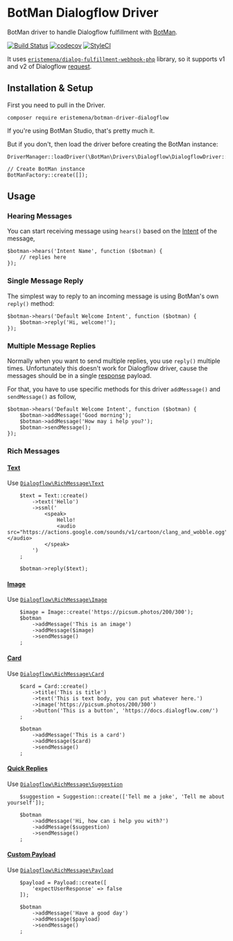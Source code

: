 # BotMan Dialogflow Driver

BotMan driver to handle Dialogflow fulfillment with [BotMan](https://github.com/botman/botman).

[![Build Status](https://travis-ci.org/eristemena/botman-driver-dialogflow.svg?branch=master)](https://travis-ci.org/eristemena/botman-driver-dialogflow)
[![codecov](https://codecov.io/gh/eristemena/botman-driver-dialogflow/branch/master/graph/badge.svg)](https://codecov.io/gh/eristemena/botman-driver-dialogflow)
[![StyleCI](https://styleci.io/repos/133281710/shield?branch=master)](https://styleci.io/repos/133281710)

It uses [`eristemena/dialog-fulfillment-webhook-php`](https://github.com/eristemena/dialog-fulfillment-webhook-php) library, so it supports v1 and v2 of Dialogflow [request](https://dialogflow.com/docs/reference/v2-comparison).

## Installation & Setup

First you need to pull in the Driver. 

```
composer require eristemena/botman-driver-dialogflow
```

If you're using BotMan Studio, that's pretty much it.

But if you don't, then load the driver before creating the BotMan instance:

```
DriverManager::loadDriver(\BotMan\Drivers\Dialogflow\DialogflowDriver::class);

// Create BotMan instance
BotManFactory::create([]);
```

## Usage

### Hearing Messages

You can start receiving message using `hears()` based on the [Intent](https://dialogflow.com/docs/intents) of the message,

```
$botman->hears('Intent Name', function ($botman) {
    // replies here
});
```

### Single Message Reply

The simplest way to reply to an incoming message is using BotMan's own `reply()` method:

```
$botman->hears('Default Welcome Intent', function ($botman) {
    $botman->reply('Hi, welcome!');
});
```

### Multiple Message Replies

Normally when you want to send multiple replies, you use `reply()` multiple times. Unfortunately this doesn't work for Dialogflow driver, cause the messages should be in a single [response](https://dialogflow.com/docs/fulfillment#response) payload.

For that, you have to use specific methods for this driver `addMessage()` and `sendMessage()` as follow,

```
$botman->hears('Default Welcome Intent', function ($botman) {
    $botman->addMessage('Good morning');
    $botman->addMessage('How may i help you?');
    $botman->sendMessage();
});
```

### Rich Messages

#### [Text](https://dialogflow.com/docs/rich-messages#text)

Use [`Dialogflow\RichMessage\Text`](https://github.com/eristemena/dialog-fulfillment-webhook-php/blob/master/docs/RichMessage/Text.md)

```
    $text = Text::create()
        ->text('Hello')
        ->ssml('
            <speak>
                Hello!
                <audio src="https://actions.google.com/sounds/v1/cartoon/clang_and_wobble.ogg"></audio>
            </speak>
        ')
    ;

    $botman->reply($text);
```

#### [Image](https://dialogflow.com/docs/rich-messages#image)

Use [`Dialogflow\RichMessage\Image`](https://github.com/eristemena/dialog-fulfillment-webhook-php/blob/master/docs/RichMessage/Image.md)

```
    $image = Image::create('https://picsum.photos/200/300');
    $botman
        ->addMessage('This is an image')
        ->addMessage($image)
        ->sendMessage()
    ;
```

#### [Card](https://dialogflow.com/docs/rich-messages#card)

Use [`Dialogflow\RichMessage\Card`](https://github.com/eristemena/dialog-fulfillment-webhook-php/blob/master/docs/RichMessage/Card.md)

```
    $card = Card::create()
        ->title('This is title')
        ->text('This is text body, you can put whatever here.')
        ->image('https://picsum.photos/200/300')
        ->button('This is a button', 'https://docs.dialogflow.com/')
    ;

    $botman
        ->addMessage('This is a card')
        ->addMessage($card)
        ->sendMessage()
    ;
```

#### [Quick Replies](https://dialogflow.com/docs/rich-messages#quick_replies)

Use [`Dialogflow\RichMessage\Suggestion`](https://github.com/eristemena/dialog-fulfillment-webhook-php/blob/master/docs/RichMessage/Suggestion.md)

```
    $suggestion = Suggestion::create(['Tell me a joke', 'Tell me about yourself']);

    $botman
        ->addMessage('Hi, how can i help you with?')
        ->addMessage($suggestion)
        ->sendMessage()
    ;
```

#### [Custom Payload](https://dialogflow.com/docs/rich-messages#custom_payload)

Use [`Dialogflow\RichMessage\Payload`](https://github.com/eristemena/dialog-fulfillment-webhook-php/blob/master/docs/RichMessage/Payload.md)

```
    $payload = Payload::create([
        'expectUserResponse' => false
    ]);

    $botman
        ->addMessage('Have a good day')
        ->addMessage($payload)
        ->sendMessage()
    ;
```
